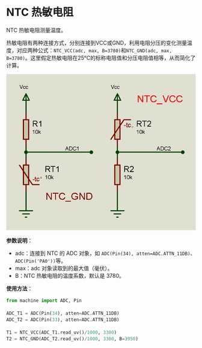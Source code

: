 # NTC 热敏电阻

NTC 热敏电阻测量温度。

热敏电阻有两种连接方式，分别连接到VCC或GND，利用电阻分压的变化测量温度，对应两种公式：`NTC_VCC(adc, max, B=3780)`和`NTC_GND(adc, max, B=3780)`。这里假定热敏电阻在25℃的标称电阻值和分压电阻值相等，从而简化了计算。

![](ntc.jpg)

**参数说明**：

- adc：连接到 NTC 的 ADC 对象，如 `ADC(Pin(34), atten=ADC.ATTN_11DB)`、`ADC(Pin('PA0'))`等。
- max：adc 对象读取到的最大值（毫伏）。
- B：NTC 热敏电阻的温度系数，默认是 3780。

**使用方法**：

```python
from machine import ADC, Pin

ADC_T1 = ADC(Pin(34), atten=ADC.ATTN_11DB)
ADC_T2 = ADC(Pin(33), atten=ADC.ATTN_11DB)

T1 = NTC_VCC(ADC_T1.read_uv()/1000, 3300)
T2 = NTC_GND(ADC_T2.read_uv()/1000, 3300, B=3950)
```
